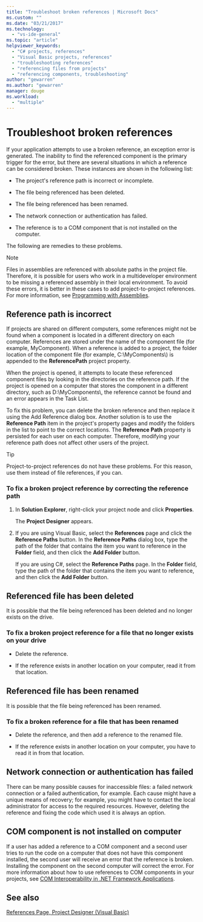```yaml
---
title: "Troubleshoot broken references | Microsoft Docs"
ms.custom: ""
ms.date: "03/21/2017"
ms.technology: 
  - "vs-ide-general"
ms.topic: "article"
helpviewer_keywords: 
  - "C# projects, references"
  - "Visual Basic projects, references"
  - "troubleshooting references"
  - "referencing files from projects"
  - "referencing components, troubleshooting"
author: "gewarren"
ms.author: "gewarren"
manager: douge
ms.workload: 
  - "multiple"
---
```

# Troubleshoot broken references

If your application attempts to use a broken reference, an exception error is generated. The inability to find the referenced component is the primary trigger for the error, but there are several situations in which a reference can be considered broken. These instances are shown in the following list:

- The project's reference path is incorrect or incomplete.

- The file being referenced has been deleted.

- The file being referenced has been renamed.

- The network connection or authentication has failed.

- The reference is to a COM component that is not installed on the computer.

The following are remedies to these problems.

> [!NOTE]
> Files in assemblies are referenced with absolute paths in the project file. Therefore, it is possible for users who work in a multideveloper environment to be missing a referenced assembly in their local environment. To avoid these errors, it is better in these cases to add project-to-project references. For more information, see [Programming with Assemblies](/dotnet/framework/app-domains/programming-with-assemblies).

## Reference path is incorrect

If projects are shared on different computers, some references might not be found when a component is located in a different directory on each computer. References are stored under the name of the component file (for example, MyComponent). When a reference is added to a project, the folder location of the component file (for example, C:\MyComponents\\) is appended to the **ReferencePath** project property.

When the project is opened, it attempts to locate these referenced component files by looking in the directories on the reference path. If the project is opened on a computer that stores the component in a different directory, such as D:\MyComponents\\, the reference cannot be found and an error appears in the Task List.

To fix this problem, you can delete the broken reference and then replace it using the Add Reference dialog box. Another solution is to use the **Reference Path** item in the project's property pages and modify the folders in the list to point to the correct locations. The **Reference Path** property is persisted for each user on each computer. Therefore, modifying your reference path does not affect other users of the project.

> [!TIP]
> Project-to-project references do not have these problems. For this reason, use them instead of file references, if you can.

### To fix a broken project reference by correcting the reference path

1. In **Solution Explorer**, right-click your project node and click **Properties**.

   The **Project Designer** appears.

1. If you are using Visual Basic, select the **References** page and click the **Reference Paths** button. In the **Reference Paths** dialog box, type the path of the folder that contains the item you want to reference in the **Folder** field, and then click the **Add Folder** button.

    If you are using C#, select the **Reference Paths** page. In the **Folder** field, type the path of the folder that contains the item you want to reference, and then click the **Add Folder** button.

## Referenced file has been deleted

It is possible that the file being referenced has been deleted and no longer exists on the drive.

### To fix a broken project reference for a file that no longer exists on your drive

- Delete the reference.

- If the reference exists in another location on your computer, read it from that location.

## Referenced file has been renamed

It is possible that the file being referenced has been renamed.

### To fix a broken reference for a file that has been renamed

- Delete the reference, and then add a reference to the renamed file.

- If the reference exists in another location on your computer, you have to read it in from that location.

## Network connection or authentication has failed

There can be many possible causes for inaccessible files: a failed network connection or a failed authentication, for example. Each cause might have a unique means of recovery; for example, you might have to contact the local administrator for access to the required resources. However, deleting the reference and fixing the code which used it is always an option.

## COM component is not installed on computer

If a user has added a reference to a COM component and a second user tries to run the code on a computer that does not have this component installed, the second user will receive an error that the reference is broken. Installing the component on the second computer will correct the error. For more information about how to use references to COM components in your projects, see [COM Interoperability in .NET Framework Applications](/dotnet/visual-basic/programming-guide/com-interop/com-interoperability-in-net-framework-applications).

## See also

[References Page, Project Designer (Visual Basic)](../ide/reference/references-page-project-designer-visual-basic.md)
